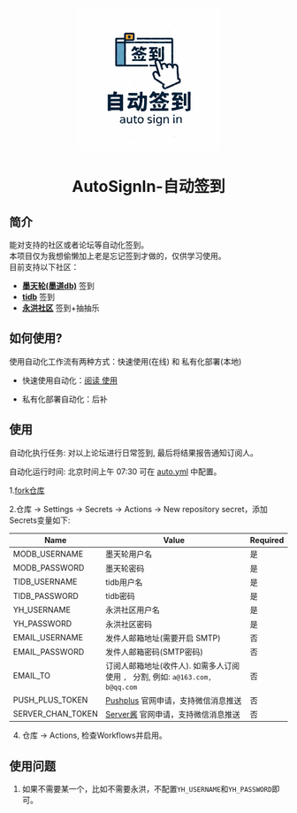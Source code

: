 <section align="center">
  <a href="https://github.com/jayjayleung/auto-sign-in" target="_blank">
    <img src="./static/logo.webp" alt="自动签到" width="260" />
  </a>
</section>
<h1 align="center">AutoSignIn-自动签到</h1>

## 简介
能对支持的社区或者论坛等自动化签到。  
本项目仅为我想偷懒加上老是忘记签到才做的，仅供学习使用。  
目前支持以下社区：
- **[墨天轮(墨道db)](https://tidb.net/)** 签到
- **[tidb](https://www.modb.pro/)** 签到
- **[永洪社区](https://club.yonghongtech.com/)** 签到+抽抽乐


## 如何使用?
使用自动化工作流有两种方式：快速使用(在线) 和 私有化部署(本地)

- 快速使用自动化：[阅读 使用](#使用)

- 私有化部署自动化：后补

  

## 使用

自动化执行任务: 对以上论坛进行日常签到, 最后将结果报告通知订阅人。

自动化运行时间: 北京时间上午 07:30 可在  [auto.yml](./.github/workflows/auto.yml) 中配置。

1.[fork仓库](https://github.com/jayjayleung/auto-sign-in)

2.仓库 -> Settings -> Secrets -> Actions -> New repository secret，添加Secrets变量如下:

| Name | Value | Required |
|---|---|---|
| MODB_USERNAME | 墨天轮用户名 | 是 |
| MODB_PASSWORD | 墨天轮密码 | 是 |
| TIDB_USERNAME | tidb用户名 | 是 |
| TIDB_PASSWORD | tidb密码 | 是 |
| YH_USERNAME | 永洪社区用户名 | 是 |
| YH_PASSWORD | 永洪社区密码 | 是 |
| EMAIL_USERNAME | 发件人邮箱地址(需要开启 SMTP) | 否 |
| EMAIL_PASSWORD | 发件人邮箱密码(SMTP密码) | 否 |
| EMAIL_TO | 订阅人邮箱地址(收件人). 如需多人订阅使用 `, ` 分割, 例如: `a@163.com, b@qq.com` | 否 |
| PUSH_PLUS_TOKEN | [Pushplus](http://www.pushplus.plus/) 官网申请，支持微信消息推送 | 否 |
| SERVER_CHAN_TOKEN | [Server酱](https://sct.ftqq.com//) 官网申请，支持微信消息推送 | 否 |

4. 仓库 -> Actions, 检查Workflows并启用。

## 使用问题

1. 如果不需要某一个，比如不需要永洪，不配置`YH_USERNAME`和`YH_PASSWORD`即可。